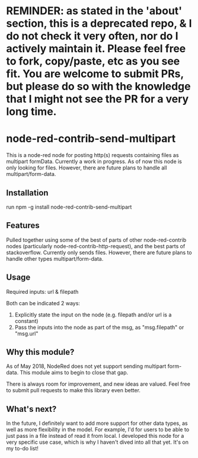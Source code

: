 # REMINDER: as stated in the 'about' section, this is a deprecated repo, & I do not check it very often, nor do I actively maintain it.  Please feel free to fork, copy/paste, etc as you see fit.  You are welcome to submit PRs, but please do so with the knowledge that I might not see the PR for a very long time.

# node-red-contrib-send-multipart
This is a node-red node for posting http(s) requests containing files as multipart formData. Currently a work in progress.
As of now this node is only looking for files. However, there are future plans to handle all multipart/form-data.

## Installation
run npm -g install node-red-contrib-send-multipart

## Features
Pulled together using some of the best of parts of other node-red-contrib nodes (particularly node-red-contrib-http-request), and the best parts of stackoverflow.
Currently only sends files. However, there are future plans to handle other types multipart/form-data.

## Usage
Required inputs: url & filepath

Both can be indicated 2 ways:
1. Explicitly state the input on the node (e.g. filepath and/or url is a constant)
2. Pass the inputs into the node as part of the msg, as "msg.filepath" or "msg.url"


## Why this module?
As of May 2018, NodeRed does not yet support sending multipart form-data.  This module aims to begin to close that gap.

There is always room for improvement, and new ideas are valued.  Feel free to submit pull requests to make this library even better.

## What's next?
In the future, I definitely want to add more support for other data types, as well as more flexibility in the model.  For example, I'd for users to be able to just pass in a file instead of read it from local.  I developed this node for a very specific use case, which is why I haven't dived into all that yet.  It's on my to-do list!
